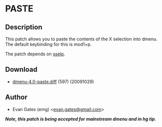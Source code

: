 PASTE
=====

Description
-----------

This patch allows you to paste the contents of the X selection into dmenu. The
default keybinding for this is mod1+p.

The patch depends on [sselp](/sselp).

Download
--------

* [dmenu-4.0-paste.diff](dmenu-4.0-paste.diff) (597) (20091029)

Author
------

* Evan Gates (emg) <[evan.gates@gmail.com](mailto:evan.gates@gmail.com)>


***Note, this patch is being accepted for mainstream dmenu and in hg tip.***
